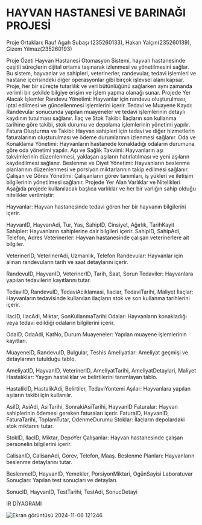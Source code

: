 # HAYVAN HASTANESİ VE BARINAĞI PROJESİ

Proje Ortakları:
Rauf Agah Subaşı (235260133),
Hakan Yalçın(235260139),
Gizem Yılmaz(235260193)

Proje Özeti
Hayvan Hastanesi Otomasyon Sistemi, hayvan hastanesinde çeşitli süreçlerin dijital ortama taşınarak izlenmesi ve yönetilmesini sağlar. Bu sistem, hayvanlar ve sahipleri, veterinerler, randevular, tedavi işlemleri ve hastane içerisindeki diğer operasyonlar gibi birçok işlevsel alanı kapsar. Proje, her bir süreçte tutarlılık ve veri bütünlüğünü sağlarken aynı zamanda verimli bir şekilde bilgiye erişim ve işlem yapma olanağı sunar.
Projede Yer Alacak İşlemler
Randevu Yönetimi: Hayvanlar için randevu oluşturulması, iptal edilmesi ve güncellenmesi işlemlerini içerir.
Tedavi ve Muayene Kaydı: Randevular sonucunda yapılan muayeneler ve tedavi işlemlerinin detaylı kaydının tutulması sağlanır.
İlaç ve Stok Takibi: İlaçların son kullanma tarihine göre takibi, stok durumu ve depolama işlemlerinin yönetimi yapılır.
Fatura Oluşturma ve Takibi: Hayvan sahipleri için tedavi ve diğer hizmetlerin faturalarının oluşturulması ve ödeme durumlarının izlenmesi sağlanır.
Oda ve Konaklama Yönetimi: Hayvanların hastanede konakladığı odaların durumuna göre oda yönetimi yapılır.
Aşı ve Sağlık Takvimi: Hayvanların aşı takvimlerinin düzenlenmesi, yaklaşan aşıların hatırlatılması ve yeni aşıların kaydedilmesi sağlanır.
Beslenme ve Diyet Yönetimi: Hayvanların beslenme planlarının düzenlenmesi ve porsiyon miktarlarının takip edilmesi sağlanır.
Çalışan ve Görev Yönetimi: Çalışanların görev tanımları, iş yükleri ve iletişim bilgilerinin yönetilmesi sağlanır.
Projede Yer Alan Varlıklar ve Nitelikleri
Aşağıda projede kullanılacak başlıca varlıklar ve her bir varlığın sahip olduğu nitelikler verilmiştir:

Hayvanlar: Hayvan hastanesinde tedavi gören her bir hayvanın bilgilerini içerir.

HayvanID, HayvanAdi, Tur, Yas, SahipID, Cinsiyet, Ağırlık, TarihKayit
Sahipler: Hayvanların sahiplerine dair bilgileri içerir.
SahipID, SahipAdi, Telefon, Adres
Veterinerler: Hayvan hastanesinde çalışan veterinerlere ait bilgiler.

VeterinerID, VeterinerAdi, Uzmanlik, Telefon
Randevular: Hayvanlar için alınan randevuların tarih ve saat detaylarını içerir.

RandevuID, HayvanID, VeterinerID, Tarih, Saat, Sorun
Tedaviler: Hayvanlara yapılan tedavilerin kayıtlarını tutar.

TedaviID, RandevuID, TedaviAciklamasi, Ilaclar, TedaviTarihi, Maliyet
İlaçlar: Hayvanların tedavisinde kullanılan ilaçların stok ve son kullanma tarihlerini içerir.

IlacID, IlacAdi, Miktar, SonKullanmaTarihi
Odalar: Hayvanların konakladığı veya tedavi edildiği odaların bilgilerini içerir.

OdaID, OdaAdi, KatNo, Durum
Muayeneler: Yapılan muayene işlemlerinin kayıtları.

MuayeneID, RandevuID, Bulgular, Teshis
Ameliyatlar: Ameliyat geçmişi ve detaylarının tutulduğu tablo.

AmeliyatID, HayvanID, VeterinerID, AmeliyatTarihi, AmeliyatDetaylari, Maliyet
Hastalıklar: Yaygın hastalıklar ve belirtilerini tanımlayan tablo.

HastalikID, HastalikAdi, Belirtiler, TedaviYontemi
Aşılar: Hayvanlara yapılan aşıların takibi için kullanılır.

AsiID, AsiAdi, AsiTarihi, SonrakiAsiTarihi, HayvanID
Faturalar: Hayvan sahiplerinin ödemesi gereken faturaları içerir.
FaturaID, HayvanID, FaturaTarihi, ToplamTutar, OdenmeDurumu
Stoklar: İlaçların depolardaki stok miktarını tutar.

StokID, IlacID, Miktar, DepoYer
Çalışanlar: Hayvan hastanesinde çalışan personelin bilgilerini içerir.

CalisanID, CalisanAdi, Gorev, Telefon, Maaş.
Beslenme Planları: Hayvanların beslenme detaylarını tutar.

BeslenmeID, HayvanID, Yemekler, PorsiyonMiktari, OgünSayisi
Laboratuvar Sonuçları: Yapılan test sonuçları ve detayları.

SonucID, HayvanID, TestTarihi, TestAdi, SonucDetayi

IR DİYAGRAMI



![Ekran görüntüsü 2024-11-06 121246](https://github.com/user-attachments/assets/a41b2bca-6935-483a-aacd-14b754e13854)
